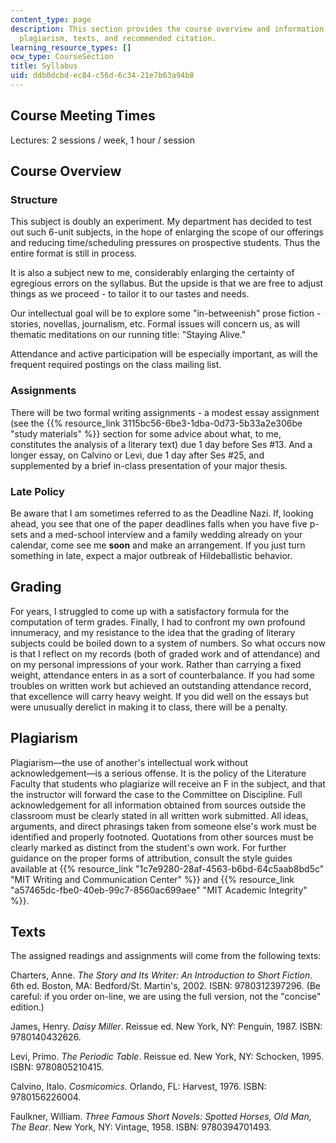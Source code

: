 ```yaml
---
content_type: page
description: This section provides the course overview and information on grading,
  plagiarism, texts, and recommended citation.
learning_resource_types: []
ocw_type: CourseSection
title: Syllabus
uid: ddb0dcbd-ec84-c56d-6c34-21e7b63a94b8
---
```


Course Meeting Times
--------------------

Lectures: 2 sessions / week, 1 hour / session

Course Overview
---------------

### Structure

This subject is doubly an experiment. My department has decided to test out such 6-unit subjects, in the hope of enlarging the scope of our offerings and reducing time/scheduling pressures on prospective students. Thus the entire format is still in process.

It is also a subject new to me, considerably enlarging the certainty of egregious errors on the syllabus. But the upside is that we are free to adjust things as we proceed - to tailor it to our tastes and needs.

Our intellectual goal will be to explore some "in-betweenish" prose fiction - stories, novellas, journalism, etc. Formal issues will concern us, as will thematic meditations on our running title: "Staying Alive."

Attendance and active participation will be especially important, as will the frequent required postings on the class mailing list.

### Assignments

There will be two formal writing assignments - a modest essay assignment (see the {{% resource_link 3115bc56-6be3-1dba-0d73-5b33a2e306be "study materials" %}} section for some advice about what, to me, constitutes the analysis of a literary text) due 1 day before Ses #13. And a longer essay, on Calvino or Levi, due 1 day after Ses #25, and supplemented by a brief in-class presentation of your major thesis.

### Late Policy

Be aware that I am sometimes referred to as the Deadline Nazi. If, looking ahead, you see that one of the paper deadlines falls when you have five p-sets and a med-school interview and a family wedding already on your calendar, come see me **soon** and make an arrangement. If you just turn something in late, expect a major outbreak of Hildeballistic behavior.

Grading
-------

For years, I struggled to come up with a satisfactory formula for the computation of term grades. Finally, I had to confront my own profound innumeracy, and my resistance to the idea that the grading of literary subjects could be boiled down to a system of numbers. So what occurs now is that I reflect on my records (both of graded work and of attendance) and on my personal impressions of your work. Rather than carrying a fixed weight, attendance enters in as a sort of counterbalance. If you had some troubles on written work but achieved an outstanding attendance record, that excellence will carry heavy weight. If you did well on the essays but were unusually derelict in making it to class, there will be a penalty.

Plagiarism
----------

Plagiarism—the use of another's intellectual work without acknowledgement—is a serious offense. It is the policy of the Literature Faculty that students who plagiarize will receive an F in the subject, and that the instructor will forward the case to the Committee on Discipline. Full acknowledgement for all information obtained from sources outside the classroom must be clearly stated in all written work submitted. All ideas, arguments, and direct phrasings taken from someone else's work must be identified and properly footnoted. Quotations from other sources must be clearly marked as distinct from the student's own work. For further guidance on the proper forms of attribution, consult the style guides available at {{% resource_link "1c7e9280-28af-4563-b6bd-64c5aab8bd5c" "MIT Writing and Communication Center" %}} and {{% resource_link "a57465dc-fbe0-40eb-99c7-8560ac699aee" "MIT Academic Integrity" %}}.

Texts
-----

The assigned readings and assignments will come from the following texts:

Charters, Anne. _The Story and Its Writer: An Introduction to Short Fiction_. 6th ed. Boston, MA: Bedford/St. Martin's, 2002. ISBN: 9780312397296. (Be careful: if you order on-line, we are using the full version, not the "concise" edition.)

James, Henry. _Daisy Miller_. Reissue ed. New York, NY: Penguin, 1987. ISBN: 9780140432626.

Levi, Primo. _The Periodic Table_. Reissue ed. New York, NY: Schocken, 1995. ISBN: 9780805210415.

Calvino, Italo. _Cosmicomics_. Orlando, FL: Harvest, 1976. ISBN: 9780156226004.

Faulkner, William. _Three Famous Short Novels: Spotted Horses, Old Man, The Bear_. New York, NY: Vintage, 1958. ISBN: 9780394701493.